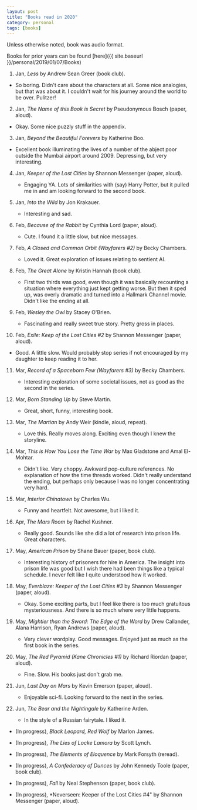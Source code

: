 ```yaml
---
layout: post
title: "Books read in 2020"
category: personal
tags: [books]
---
```


Unless otherwise noted, book was audio format.

Books for prior years can be found [here]({{ site.baseurl }}/personal/2019/01/07/Books)

1. Jan, *Less* by Andrew Sean Greer (book club).
  - So boring. Didn't care about the characters at all. Some nice
    analogies, but that was about it. I couldn't wait for his journey
    around the world to be over. Pulitzer!

2. Jan, *The Name of this Book is Secret* by Pseudonymous Bosch (paper, aloud).
  - Okay. Some nice puzzly stuff in the appendix. 

3. Jan, *Beyond the Beautiful Forevers* by Katherine Boo.
  - Excellent book illuminating the lives of a number of the abject
    poor outside the Mumbai airport around 2009. Depressing, but very
    interesting.

4. Jan, *Keeper of the Lost Cities* by Shannon Messenger (paper, aloud).
   - Engaging YA. Lots of similarities with (say) Harry Potter, but it
     pulled me in and am looking forward to the second book.

5. Jan, *Into the Wild* by Jon Krakauer.
   - Interesting and sad.

6. Feb, *Because of the Rabbit* by Cynthia Lord (paper, aloud).
   - Cute. I found it a little slow, but nice messages.
 
7. Feb, *A Closed and Common Orbit (Wayfarers #2)* by Becky Chambers.
   - Loved it. Great exploration of issues relating to sentient AI.

8. Feb, *The Great Alone* by Kristin Hannah (book club).
   - First two thirds was good, even though it was basically
     recounting a situation where everything just kept getting
     worse. But then it sped up, was overly dramatic and turned into a
     Hallmark Channel movie. Didn't like the ending at all.

9. Feb, *Wesley the Owl* by Stacey O'Brien.
   - Fascinating and really sweet true story. Pretty gross in places.

10. Feb, *Exile: Keep of the Lost Cities #2* by Shannon Messenger (paper, aloud).
   - Good. A little slow. Would probably stop series if not encouraged
     by my daughter to keep reading it to her.

11. Mar, *Record of a Spaceborn Few (Wayfarers #3)* by Becky Chambers.
    - Interesting exploration of some societal issues, not as good as
      the second in the series.

12. Mar, *Born Standing Up* by Steve Martin.
    - Great, short, funny, interesting book.

13. Mar, *The Martian* by Andy Weir (kindle, aloud, repeat). 
    - Love this. Really moves along. Exciting even though I knew the storyline.

14. Mar, *This is How You Lose the Time War* by Max Gladstone and Amal El-Mohtar.
    - Didn't like. Very choppy. Awkward pop-culture references. No
      explanation of how the time threads worked. Didn't really
      understand the ending, but perhaps only because I was no longer
      concentrating very hard.

15. Mar, *Interior Chinatown* by Charles Wu.
    - Funny and heartfelt. Not awesome, but i liked it.

16. Apr, *The Mars Room* by Rachel Kushner.
    - Really good. Sounds like she did a lot of research into prison life. Great characters.

17. May, *American Prison* by Shane Bauer (paper, book club).
    - Interesting history of prisoners for hire in America. The
      insight into prison life was good but I wish there had been
      things like a typical schedule. I never felt like I quite
      understood how it worked.

18. May, *Everblaze: Keeper of the Lost Cities #3* by Shannon Messenger (paper, aloud).
    - Okay. Some exciting parts, but I feel like there is too much gratuitous mysteriousness.
      And there is so much where very little happens.

19. May, *Mightier than the Sword: The Edge of the Word* by Drew Callander, Alana Harrison, Ryan Andrews (paper, aloud).
    - Very clever wordplay. Good messages. Enjoyed just as much as the first book in the series.

20. May, *The Red Pyramid (Kane Chronicles #1)* by Richard Riordan (paper, aloud).
    - Fine. Slow. His books just don't grab me.

21. Jun, *Last Day on Mars* by Kevin Emerson (paper, aloud).
    - Enjoyable sci-fi. Looking forward to the next in the series.

22. Jun, *The Bear and the Nightingale* by Katherine Arden.
    - In the style of a Russian fairytale. I liked it.

- (In progress), *Black Leopard, Red Wolf* by Marlon James.

- (In progress), *The Lies of Locke Lamora* by Scott Lynch.

- (In progress), *The Elements of Eloquence* by Mark Forsyth (reread).

- (In progress), *A Confederacy of Dunces* by John Kennedy Toole (paper, book club).


- (In progress), *Fall* by Neal Stephenson (paper, book club).

- (In progress), *Neverseen: Keeper of the Lost Cities #4" by Shannon Messenger (paper, aloud).

